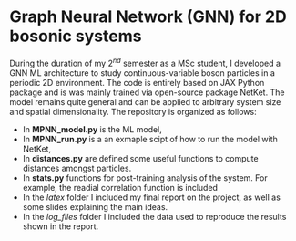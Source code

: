 # Graph Neural Network (GNN) for 2D bosonic systems

During the duration of my $2^{nd}$ semester as a MSc student, I developed a GNN ML architecture to study continuous-variable boson 
particles in a periodic 2D environment. The code is entirely based on JAX Python package and is was mainly trained via open-source package NetKet. 
The model remains quite general and can be applied to arbitrary system size and spatial dimensionality. 
The repository is organized as follows:
- In **MPNN_model.py** is the ML model,
- In **MPNN_run.py** is a an exmaple scipt of how to run the model with NetKet,
- In **distances.py** are defined some useful functions to compute distances amongst particles.
- In **stats.py** functions for post-training analysis  of the system. For example, the readial correlation function is included
- In the *latex* folder I included my final report on the project, as well as some slides explaining the main ideas.
- In the *log_files* folder I included the data used to reproduce the results shown in the report.
